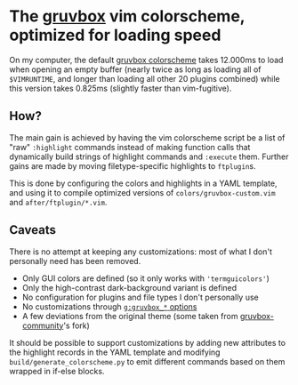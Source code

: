 # The [gruvbox][] vim colorscheme, optimized for loading speed

On my computer, the default [gruvbox colorscheme][gruvbox] takes 12.000ms to
load when opening an empty buffer (nearly twice as long as loading all of
`$VIMRUNTIME`, and longer than loading all other 20 plugins combined) while
this version takes 0.825ms (slightly faster than vim-fugitive).

## How?

The main gain is achieved by having the vim colorscheme script be a list of
"raw" `:highlight` commands instead of making function calls that dynamically
build strings of highlight commands and `:execute` them. Further gains are made
by moving filetype-specific highlights to `ftplugin`s.

This is done by configuring the colors and highlights in a YAML template, and
using it to compile optimized versions of `colors/gruvbox-custom.vim` and
`after/ftplugin/*.vim`.

## Caveats

There is no attempt at keeping any customizations: most of what I don't
personally need has been removed.

- Only GUI colors are defined (so it only works with `'termguicolors'`)
- Only the high-contrast dark-background variant is defined
- No configuration for plugins and file types I don't personally use
- No customizations through [`g:gruvbox_*` options][gruvbox-config]
- A few deviations from the original theme (some taken from
  [gruvbox-community][gruvbox-community]'s fork)

It should be possible to support customizations by adding new attributes to the
highlight records in the YAML template and modifying
`build/generate_colorscheme.py` to emit different commands based on them
wrapped in if-else blocks.


[gruvbox]: https://github.com/morhetz/gruvbox
[gruvbox-community]: https://github.com/gruvbox-community/gruvbox
[gruvbox-config]: https://github.com/morhetz/gruvbox/wiki/Configuration
